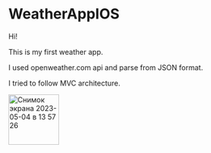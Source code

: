 # WeatherAppIOS

Hi!

This is my first weather app.

I used openweather.com api and parse from JSON format.

I tried to follow MVC architecture.


<img width="100" alt="Снимок экрана 2023-05-04 в 13 57 26" src="https://user-images.githubusercontent.com/98713485/236211655-c8a6026c-0e54-4dee-aecf-2524540a9b43.png">

